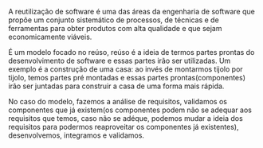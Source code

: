 A reutilização de software é uma das áreas da engenharia de software que propõe um conjunto sistemático de processos, de técnicas e de ferramentas para obter produtos com alta qualidade e que sejam economicamente viáveis.

É um modelo focado no reúso, reúso é a ideia de termos partes prontas do desenvolvimento de software e essas partes irão ser utilizadas. Um exemplo é a construção de uma casa: ao invés de montarmos tijolo por tijolo, temos partes pré montadas e essas partes prontas(componentes) irão ser juntadas para construir a casa de uma forma mais rápida.

No caso do modelo, fazemos a análise de requisitos, validamos os componentes que já existem(os componentes podem não se adequar aos requisitos que temos, caso não se adéque, podemos mudar a ideia dos requisitos para podermos reaproveitar os componentes já existentes), desenvolvemos, integramos e validamos.